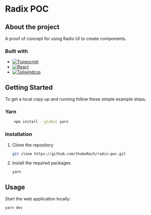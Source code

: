 # Radix POC

## About the project

A proof of concept for using Radix UI to create components.

### Built with

- [![Typescript][typescript]][typescript-url]
- [![React][react]][react-url]
- [![Tailwindcss][tailwindcss]][tailwindcss-url]

## Getting Started

To get a local copy up and running follow these simple example steps.

### Yarn

```sh
    npm install --global yarn
```

### Installation

1. Clone the repository

   ```sh
   git clone https://github.com/thaboRach/radix-poc.git
   ```

2. Install the required packages

   ```sh
   yarn
   ```

## Usage

Start the web application locally:

```sh
yarn dev
```

[typescript]: https://img.shields.io/badge/TypeScript-007ACC?style=for-the-badge&logo=typescript&logoColor=white
[typescript-url]: https://www.typescriptlang.org/
[react]: https://img.shields.io/badge/React-20232A?style=for-the-badge&logo=react&logoColor=61DAFB
[react-url]: https://react.dev/
[tailwindcss]: https://img.shields.io/badge/Tailwind_CSS-38B2AC?style=for-the-badge&logo=tailwind-css&logoColor=white
[tailwindcss-url]: https://tailwindcss.com/
